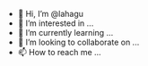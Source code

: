 - 👋 Hi, I’m @lahagu
- 👀 I’m interested in ...
- 🌱 I’m currently learning ...
- 💞️ I’m looking to collaborate on ...
- 📫 How to reach me ...

<!---
lahagu/lahagu is a ✨ special ✨ repository because its `README.md` (this file) appears on your GitHub profile.
You can click the Preview link to take a look at your changes.
--->
